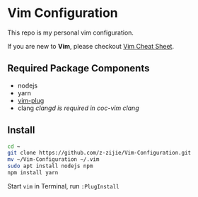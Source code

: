 # Vim Configuration

This repo is my personal vim configuration.

If you are new to **Vim**, please checkout [Vim Cheat Sheet](https://vim.rtorr.com/).

## Required Package Components

* nodejs
* yarn
* [vim-plug](https://github.com/junegunn/vim-plug)
* clang *clangd is required in coc-vim clang*

## Install

```sh
cd ~
git clone https://github.com/z-zijie/Vim-Configuration.git
mv ~/Vim-Configuration ~/.vim
sudo apt install nodejs npm
npm install yarn
```

Start `vim` in Terminal, run `:PlugInstall`
